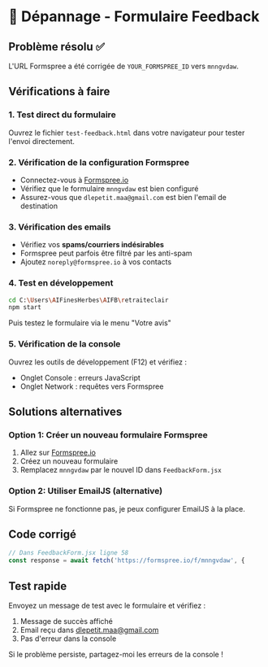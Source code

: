 # 🔧 Dépannage - Formulaire Feedback

## Problème résolu ✅
L'URL Formspree a été corrigée de `YOUR_FORMSPREE_ID` vers `mnngvdaw`.

## Vérifications à faire

### 1. **Test direct du formulaire**
Ouvrez le fichier `test-feedback.html` dans votre navigateur pour tester l'envoi directement.

### 2. **Vérification de la configuration Formspree**
- Connectez-vous à [Formspree.io](https://formspree.io)
- Vérifiez que le formulaire `mnngvdaw` est bien configuré
- Assurez-vous que `dlepetit.maa@gmail.com` est bien l'email de destination

### 3. **Vérification des emails**
- Vérifiez vos **spams/courriers indésirables**
- Formspree peut parfois être filtré par les anti-spam
- Ajoutez `noreply@formspree.io` à vos contacts

### 4. **Test en développement**
```bash
cd C:\Users\AIFinesHerbes\AIFB\retraiteclair
npm start
```
Puis testez le formulaire via le menu "Votre avis"

### 5. **Vérification de la console**
Ouvrez les outils de développement (F12) et vérifiez :
- Onglet Console : erreurs JavaScript
- Onglet Network : requêtes vers Formspree

## Solutions alternatives

### Option 1: Créer un nouveau formulaire Formspree
1. Allez sur [Formspree.io](https://formspree.io)
2. Créez un nouveau formulaire
3. Remplacez `mnngvdaw` par le nouvel ID dans `FeedbackForm.jsx`

### Option 2: Utiliser EmailJS (alternative)
Si Formspree ne fonctionne pas, je peux configurer EmailJS à la place.

## Code corrigé
```javascript
// Dans FeedbackForm.jsx ligne 58
const response = await fetch('https://formspree.io/f/mnngvdaw', {
```

## Test rapide
Envoyez un message de test avec le formulaire et vérifiez :
1. Message de succès affiché
2. Email reçu dans dlepetit.maa@gmail.com
3. Pas d'erreur dans la console

Si le problème persiste, partagez-moi les erreurs de la console !
